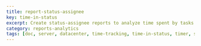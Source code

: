 ```yaml
---
title: report-status-assignee
key: time-in-status
excerpt: Create status-assignee reports to analyze time spent by tasks in different statuses with breakdowns by assignee for detailed workflow insights.
category: reports-analytics
tags: [doc, server, datacenter, time-tracking, time-in-status, timer, stopwatch, business-calendar, jql-functions, reporting, sla-tracking, performance-optimization, rest-api, java-api, worklog, field-panels, export, eazybi-integration]
---
```

